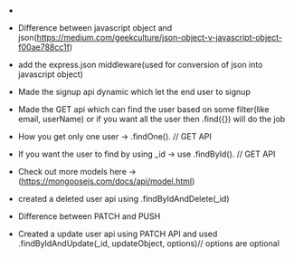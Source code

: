 -

- Difference between javascript object and json(https://medium.com/geekculture/json-object-v-javascript-object-f00ae788cc1f)
- add the express.json middleware(used for conversion of json into javascript object)
- Made the signup api dynamic which let the end user to signup
- Made the GET api which can find the user based on some filter(like email, userName) or if you want all the user then .find({}) will do the job
- How you get only one user -> .findOne().  // GET API
- If you want the user to find by using _id -> use .findById(). // GET API 

- Check out more models here -> (https://mongoosejs.com/docs/api/model.html)

- created a deleted user api using .findByIdAndDelete(_id)
- Difference between PATCH and PUSH
- Created a update user api using PATCH API and used .findByIdAndUpdate(_id, updateObject, options)// options are optional